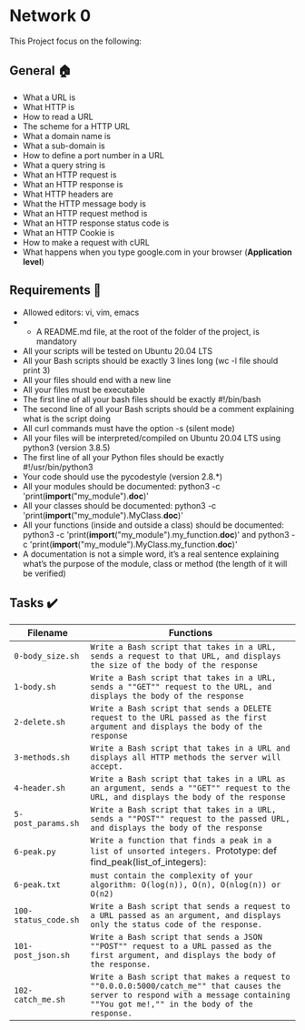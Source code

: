 # Network 0
This Project focus on the following:

## General :house:
* What a URL is
* What HTTP is
* How to read a URL
* The scheme for a HTTP URL
* What a domain name is
* What a sub-domain is
* How to define a port number in a URL
* What a query string is
* What an HTTP request is
* What an HTTP response is
* What HTTP headers are
* What the HTTP message body is
* What an HTTP request method is
* What an HTTP response status code is
* What an HTTP Cookie is
* How to make a request with cURL
* What happens when you type google.com in your browser (**Application level**)

## Requirements :page_with_curl:
* Allowed editors: vi, vim, emacs
* - A README.md file, at the root of the folder of the project, is mandatory
* All your scripts will be tested on Ubuntu 20.04 LTS
* All your Bash scripts should be exactly 3 lines long (wc -l file should print 3)
* All your files should end with a new line
* All your files must be executable
* The first line of all your bash files should be exactly #!/bin/bash
* The second line of all your Bash scripts should be a comment explaining what is the script doing
* All curl commands must have the option -s (silent mode)
* All your files will be interpreted/compiled on Ubuntu 20.04 LTS using python3 (version 3.8.5)
* The first line of all your Python files should be exactly #!/usr/bin/python3
* Your code should use the pycodestyle (version 2.8.*)
* All your modules should be documented: python3 -c 'print(__import__("my_module").__doc__)'
* All your classes should be documented: python3 -c 'print(__import__("my_module").MyClass.__doc__)'
* All your functions (inside and outside a class) should be documented: python3 -c 'print(__import__("my_module").my_function.__doc__)' and python3 -c 'print(__import__("my_module").MyClass.my_function.__doc__)'
* A documentation is not a simple word, it’s a real sentence explaining what’s the purpose of the module, class or method (the length of it will be verified)

## Tasks :heavy_check_mark:
| Filename | Functions |
| ----------- | ----------------------- |
| `0-body_size.sh` | `Write a Bash script that takes in a URL, sends a request to that URL, and displays the size of the body of the response` |
| `1-body.sh` | `Write a Bash script that takes in a URL, sends a ""GET"" request to the URL, and displays the body of the response` |
| `2-delete.sh` | `Write a Bash script that sends a DELETE request to the URL passed as the first argument and displays the body of the response` |
| `3-methods.sh` | `Write a Bash script that takes in a URL and displays all HTTP methods the server will accept.` |
| `4-header.sh` | `Write a Bash script that takes in a URL as an argument, sends a ""GET"" request to the URL, and displays the body of the response` |
| `5-post_params.sh` | `Write a Bash script that takes in a URL, sends a ""POST"" request to the passed URL, and displays the body of the response` |
| `6-peak.py` | `Write a function that finds a peak in a list of unsorted integers. `Prototype: def find_peak(list_of_integers):` ` |
| `6-peak.txt` | `must contain the complexity of your algorithm: O(log(n)), O(n), O(nlog(n)) or O(n2)` |
| `100-status_code.sh` | `Write a Bash script that sends a request to a URL passed as an argument, and displays only the status code of the response.` |
| `101-post_json.sh` | `Write a Bash script that sends a JSON ""POST"" request to a URL passed as the first argument, and displays the body of the response.` |
| `102-catch_me.sh` | `Write a Bash script that makes a request to ""0.0.0.0:5000/catch_me"" that causes the server to respond with a message containing ""You got me!,"" in the body of the response.` |
